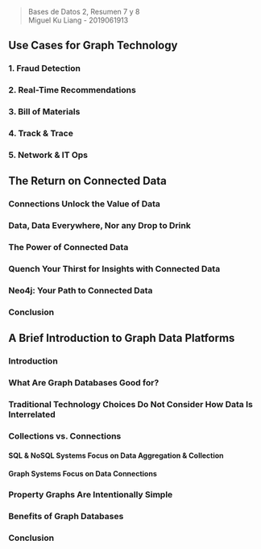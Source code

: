 > Bases de Datos 2, Resumen 7 y 8  
> Miguel Ku Liang - 2019061913

## Use Cases for Graph Technology



### 1. Fraud Detection



### 2. Real-Time Recommendations



### 3. Bill of Materials



### 4. Track & Trace



### 5. Network & IT Ops



## The Return on Connected Data



### Connections Unlock the Value of Data



### Data, Data Everywhere, Nor any Drop to Drink



### The Power of Connected Data



### Quench Your Thirst for Insights with Connected Data



### Neo4j: Your Path to Connected Data



### Conclusion



## A Brief Introduction to Graph Data Platforms



### Introduction



### What Are Graph Databases Good for?



### Traditional Technology Choices Do Not Consider How Data Is Interrelated



### Collections vs. Connections



#### SQL & NoSQL Systems Focus on Data Aggregation & Collection



#### Graph Systems Focus on Data Connections



### Property Graphs Are Intentionally Simple



### Benefits of Graph Databases



### Conclusion



